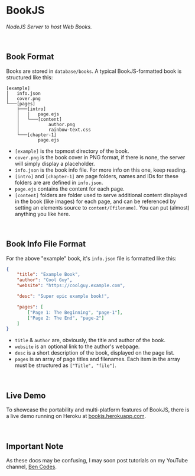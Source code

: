 # BookJS
*NodeJS Server to host Web Books.*

<br>

## Book Format
Books are stored in `database/books`. A typical BookJS-formatted book is structured like this:
```
[example]
│   info.json
│   cover.png
└───[pages]
    ├───[intro]
    │   │   page.ejs
    │   └───[content]
    │           author.png
    │           rainbow-text.css
    └───[chapter-1]
            page.ejs
```
- `[example]` is the topmost directory of the book.
- `cover.png` is the book cover in PNG format, if there is none, the server will simply display a placeholder.
- `info.json` is the book info file. For more info on this one, keep reading.
- `[intro]` and `[chapter-1]` are page folders, names and IDs for these folders are are defined in `info.json`.
- `page.ejs` contains the content for each page.
- `[content]` folders are folder used to serve additional content displayed in the book (like images) for each page, and can be referenced by setting an elements source to `content/[filename]`. You can put (almost) anything you like here.

<br>

## Book Info File Format
For the above "example" book, it's `info.json` file is formatted like this:
```json
{
    "title": "Example Book",
    "author": "Cool Guy",
    "website": "https://coolguy.example.com",

    "desc": "Super epic example book!",

    "pages": [
        ["Page 1: The Beginning", "page-1"],
        ["Page 2: The End", "page-2"]
    ]
}
```
- `title` & `author` are, obviously, the title and author of the book.
- `website` is an optional link to the author's webpage.
- `desc` is a short description of the book, displayed on the page list.
- `pages` is an array of page titles and filenames. Each item in the array must be structured as `["Title", "file"]`.

<br>

## Live Demo
To showcase the portability and multi-platform features of BookJS, there is a live demo running on Heroku at [bookjs.herokuapp.com](https://bookjs.herokuapp.com/).

<br>

## Important Note
As these docs may be confusing, I may soon post tutorials on my YouTube channel, [Ben Codes](https://www.youtube.com/channel/UCZ0SO5pj7U3TfCmZqvuAG6Q).